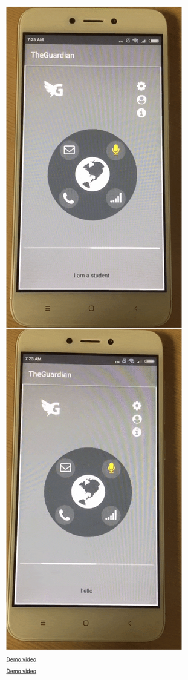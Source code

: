 
![](demo/demo1.gif)![](demo/demo2.gif)


[ Demo video ](https://www.youtube.com/watch?v=6stvNncmLO0)


[ Demo video ](https://www.youtube.com/watch?v=acQ3oB1YZZY)
